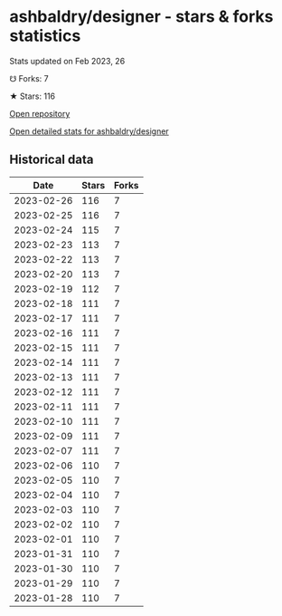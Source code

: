 # ashbaldry/designer - stars & forks statistics

Stats updated on Feb 2023, 26

☋ Forks: 7

★ Stars: 116

[Open repository](https://github.com/ashbaldry/designer)

[Open detailed stats for ashbaldry/designer](https://reviewgithub.com/rep/ashbaldry/designer)

## Historical data
| Date | Stars | Forks |
|------|-------|-------|
| 2023-02-26 | 116 | 7 | 
| 2023-02-25 | 116 | 7 | 
| 2023-02-24 | 115 | 7 | 
| 2023-02-23 | 113 | 7 | 
| 2023-02-22 | 113 | 7 | 
| 2023-02-20 | 113 | 7 | 
| 2023-02-19 | 112 | 7 | 
| 2023-02-18 | 111 | 7 | 
| 2023-02-17 | 111 | 7 | 
| 2023-02-16 | 111 | 7 | 
| 2023-02-15 | 111 | 7 | 
| 2023-02-14 | 111 | 7 | 
| 2023-02-13 | 111 | 7 | 
| 2023-02-12 | 111 | 7 | 
| 2023-02-11 | 111 | 7 | 
| 2023-02-10 | 111 | 7 | 
| 2023-02-09 | 111 | 7 | 
| 2023-02-07 | 111 | 7 | 
| 2023-02-06 | 110 | 7 | 
| 2023-02-05 | 110 | 7 | 
| 2023-02-04 | 110 | 7 | 
| 2023-02-03 | 110 | 7 | 
| 2023-02-02 | 110 | 7 | 
| 2023-02-01 | 110 | 7 | 
| 2023-01-31 | 110 | 7 | 
| 2023-01-30 | 110 | 7 | 
| 2023-01-29 | 110 | 7 | 
| 2023-01-28 | 110 | 7 | 

